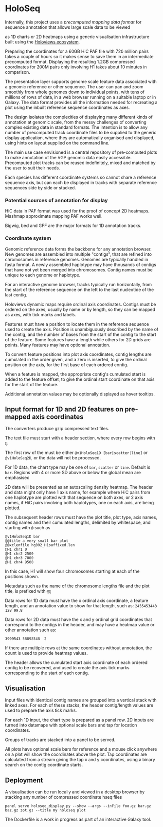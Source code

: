 # HoloSeq


Internally, this project uses a *precomputed mapping data format* for sequence annotation that allows large scale data to be viewed

as 1D charts or 2D heatmaps using a generic visualisation infrastructure built using the [Holoviews ecosystem](https://holoviews.org/).

Preparing the coordinates for a 60GB HiC PAF file with 720 million pairs takes a couple of hours so it makes sense to save them in
an intermediate precomputed format. Displaying the resulting 1.2GB compressed coordinates for 200M pairs only involving H1 takes about 10 minutes in comparison.

The presentation layer supports genome scale feature data associated with a genomic reference or other sequence. The user can pan and zoom 
smoothly from whole genomes down to individual points, with tens of millions of rows of data, in a web browser running on a suitable laptop or in Galaxy. 
The data format provides all the information needed for recreating a plot using the inbuilt reference sequence coordinates as axes.

The design isolates the complexities of displaying many different kinds of annotation at genomic scale, from the messy challenges of converting
complex existing data in standard formats. The intention is to allow any number of precomputed track coordinate files to be supplied to the generic display 
application, where they are automatically organised and displayed, using hints on layout supplied on the command line. 

The main use case envisioned is a central repository of pre-computed plots to make annotation of the VGP genomic data easily accessible.
Precomputed plot tracks can be reused indefinitely, mixed and matched by the user to suit their needs.

Each species has different coordinate systems so cannot share a reference sequence axis, but can each be displayed in
tracks with separate reference sequences side by side or stacked.

### Potential sources of annotation for display

HiC data in PAF format was used for the proof of concept 2D heatmaps. Mashmap approximate mapping PAF works well.

Bigwig, bed and GFF are the major formats for 1D annotation tracks.

### Coordinate system

Genomic reference data forms the backbone for any annotation browser.
New genomes are assembled into multiple "contigs", that are refined into chromosomes in reference genomes.
Genomes are typically handled in fasta format. A newly assembled haplotype may have thousands of contigs
that have not yet been merged into chromosomes. Contig names must be unique to each genome or haplotype.

For an interactive genome browser, tracks typically run horizontally, from the start of the reference sequence on the left to the last nucleotide of the last contig.

Holoviews dynamic maps require ordinal axis coordinates. Contigs must be ordered on the axes, usually by name or by length,
so they can be mapped as axes, with tick marks and labels.

Features must have a position to locate them in the reference sequence used to create the axis. 
Position is unambiguously described by the name of the contig, and the number of bases from the start of the contig to the start of the feature. 
Some features have a length while others for 2D grids are points. Many features may have optional annotation.

To convert feature positions into plot axis coordinates, contig lengths are cumulated in the order given, and a zero is inserted,
to give the ordinal position on the axis, for the first base of each ordered contig. 

When a feature is mapped, the appropriate contig's cumulated start is added to the feature offset, to give the 
ordinal start coordinate on that axis for the start of the feature.

Additional annotation values may be optionally displayed as hover tooltips.

## Input format for 1D and 2D features on pre-mapped axis coordinates

The converters produce gzip compressed text files. 

The text file must start with a header section, where every row begins with `@`.

The first row of the must be either `@v1HoloSeq1D [bar|scatter|line]` or `@v1HoloSeq2D`, or the data will not be processed.

For 1D data, the chart type may be one of `bar`, `scatter` or `line`. Default is `bar`. Regions with 4 or more SD above or below the global mean are 
emphasised

2D data will be presented as an autoscaling density heatmap. The header and data might only have 1 axis name, for example where HiC pairs from one haplotype are plotted
with that sequence on both axes, or 2 axis names, if HiC pairs involving both haplotypes, one on each axis, are being plotted.

The subsequent header rows must have the plot title, plot type, axis names, contig names and their cumulated lengths, delimited by whitespace, and starting with `@` such as

```
@v1HoloSeq1D bar
@@title a very small bar plot
@@xclenfile hg002_H1suffixed.len
@H1 chr1 0
@H1 chr2 2500
@H1 chr3 7000
@H1 chr4 9500
```

In this case, H1 will show four chromosomes starting at each of the positions shown.

Metadata such as the name of the chromosome lengths file and the plot title, is prefixed with `@@`


Data rows for 1D data must have the x ordinal axis coordinate, a feature length, and an annotation value to show for that length, such as:
`2455453443 128 99.8`

Data rows for 2D data must have the x and y ordinal grid coordinates that correspond to the contigs in the header, and 
may have a heatmap value or other annotation such as:

`3999543 58898548  2`

If there are multiple rows at the same coordinates without annotation, the count is used to provide heatmap values.

The header allows the cumulated start axis coordinate of each ordered contig to be recovered, and used to create the axis tick marks 
corresponding to the start of each contig.

## Visualisation

Input files with identical contig names are grouped into a vertical stack with linked axes.
For each of these stacks, the header contig/length values are used to prepare the axis tick marks.

For each 1D input, the chart type is prepared as a panel row.
2D inputs are turned into datamaps with optional scale bars and tap for location coordinates.

Groups of tracks are stacked into a panel to be served.

All plots have optional scale bars for reference and a mouse click anywhere on a plot will show the coordinates above the plot.
Tap coordinates are calculated from a stream giving the tap x and y coordinates, using a binary search on the contig coordinate starts.

## Deployment

A visualisation can be run locally and viewed in a desktop browser by stacking any number of compressed coordinate hseq 
files 

`panel serve holoseq_display.py --show --args --inFile foo.gz bar.gz baz.gz zot.gz --title my holoseq plot`

The Dockerfile is a work in progress as part of an interactive Galaxy tool.
